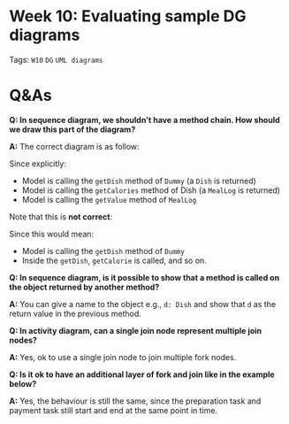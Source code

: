 # Week 10: Evaluating sample DG diagrams

Tags: `W10` `DG` `UML diagrams` 

# Q&As

**Q: In sequence diagram, we shouldn't have a method chain. How should we draw this part of the diagram?**

**A:** 
The correct diagram is as follow:


Since explicitly:

- Model is calling the `getDish` method of `Dummy` (a `Dish` is returned)
- Model is calling the `getCalories` method of Dish (a `MealLog` is returned)
- Model is calling the `getValue` method of `MealLog`


Note that this is **not correct**:


Since this would mean:

- Model is calling the `getDish` method of `Dummy`
- Inside the `getDish`, `getCalorie` is called, and so on.


**Q: In sequence diagram, is it possible to show that a method is called on the object returned by another method?**

**A:** You can give a name to the object e.g., `d: Dish` and show that `d` as the return value in the previous method. 

**Q: In activity diagram, can a single join node represent multiple join nodes?**

**A:** Yes, ok to use a single join node to join multiple fork nodes.


**Q: Is it ok to have an additional layer of fork and join like in the example below?**


**A:** Yes, the behaviour is still the same, since the preparation task and payment task still start and end at the same point in time.

